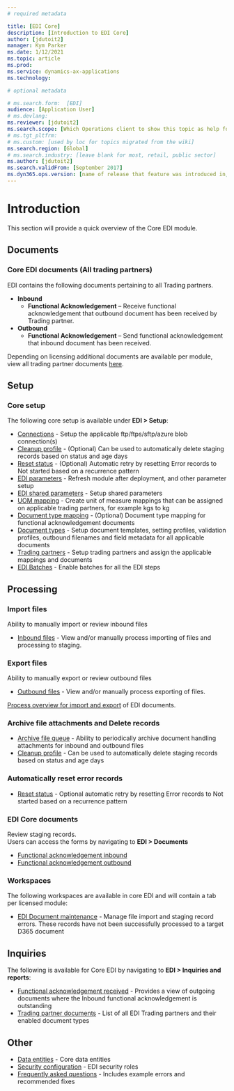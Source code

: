 ```yaml
---
# required metadata

title: [EDI Core]
description: [Introduction to EDI Core]
author: [jdutoit2]
manager: Kym Parker
ms.date: 1/12/2021
ms.topic: article
ms.prod: 
ms.service: dynamics-ax-applications
ms.technology: 

# optional metadata

# ms.search.form:  [EDI]
audience: [Application User]
# ms.devlang: 
ms.reviewer: [jdutoit2]
ms.search.scope: [Which Operations client to show this topic as help for, to be set by content strategist, see list here: https://microsoft.sharepoint.com/teams/DynDoc/_layouts/15/WopiFrame.aspx?sourcedoc={23419e1c-eb64-42e9-aa9b-79875b428718}&action=edit&wd=target%28Core%20Dynamics%20AX%20CP%20requirements%2Eone%7C4CC185C0%2DEFAA%2D42CD%2D94B9%2D8F2A45E7F61A%2FVersions%20list%20for%20docs%20topics%7CC14BE630%2D5151%2D49D6%2D8305%2D554B5084593C%2F%29]
# ms.tgt_pltfrm: 
# ms.custom: [used by loc for topics migrated from the wiki]
ms.search.region: [Global]
# ms.search.industry: [leave blank for most, retail, public sector]
ms.author: [jdutoit2]
ms.search.validFrom: [September 2017]
ms.dyn365.ops.version: [name of release that feature was introduced in, see list here: https://microsoft.sharepoint.com/teams/DynDoc/_layouts/15/WopiFrame.aspx?sourcedoc={23419e1c-eb64-42e9-aa9b-79875b428718}&action=edit&wd=target%28Core%20Dynamics%20AX%20CP%20requirements%2Eone%7C4CC185C0%2DEFAA%2D42CD%2D94B9%2D8F2A45E7F61A%2FVersions%20list%20for%20docs%20topics%7CC14BE630%2D5151%2D49D6%2D8305%2D554B5084593C%2F%29]
---
```


# Introduction
This section will provide a quick overview of the Core EDI module.

## Documents
### Core EDI documents (All trading partners)

EDI contains the following documents pertaining to all Trading partners.
- **Inbound**
	- **Functional Acknowledgement** – Receive functional acknowledgement that outbound document has been received by Trading partner.
- **Outbound**
	- **Functional Acknowledgement** – Send functional acknowledgement that inbound document has been received.

Depending on licensing additional documents are available per module, view all trading partner documents [here](Trading-partners-and-documents.md).

## Setup
### Core setup
The following core setup is available under **EDI > Setup**:
- [Connections](../Setup/Connection-setup.md) - Setup the applicable ftp/ftps/sftp/azure blob connection(s)
- [Cleanup profile](../Setup/Cleanup-profile.md) - (Optional) Can be used to automatically delete staging records based on status and age days
- [Reset status](../Setup/Reset-status.md) - (Optional) Automatic retry by resetting Error records to Not started based on a recurrence pattern
- [EDI parameters](../Setup/EDI-parameters.md) - Refresh module after deployment, and other parameter setup
- [EDI shared parameters](../Setup/EDI-shared-parameters.md) - Setup shared parameters
- [UOM mapping](../Setup/UOM-mapping.md) - Create unit of measure mappings that can be assigned on applicable trading partners, for example kgs to kg
- [Document type mapping](../Setup/Document-type-mapping.md) - (Optional) Document type mapping for functional acknowledgement documents
- [Document types](../Setup/Document-types.md) - Setup document templates, setting profiles, validation profiles, outbound filenames and field metadata for all applicable documents
- [Trading partners](../Setup/Trading-partners.md) - Setup trading partners and assign the applicable mappings and documents
- [EDI Batches](../Setup/EDI-Batches.md) - Enable batches for all the EDI steps

## Processing

### Import files
Ability to manually import or review inbound files
- [Inbound files](../Managing-files/Inbound-files.md) - View and/or manually process importing of files and processing to staging.

### Export files
Ability to manually export or review outbound files
- [Outbound files](../Managing-files/Outbound-files.md) - View and/or manually process exporting of files.

[Process overview for import and export](Process-overview.md) of EDI documents.

### Archive file attachments and Delete records
- [Archive file queue](../Managing-files/Archiving%-files.md) - Ability to periodically archive document handling attachments for inbound and outbound files
- [Cleanup profile](../Setup/Cleanup%-profile.md) - Can be used to automatically delete staging records based on status and age days

### Automatically reset error records
- [Reset status](../Setup/Reset-status.md#retryreset-process) - Optional automatic retry by resetting Error records to Not started based on a recurrence pattern

### EDI Core documents
Review staging records. <br>
Users can access the forms by navigating to **EDI > Documents**
- [Functional acknowledgement inbound](../Documents/Functional-acknowledgement-inbound.md)
- [Functional acknowledgement outbound](../Documents/Functional-acknowledgement-outbound.md)

### Workspaces
The following workspaces are available in core EDI and will contain a tab per licensed module:
- [EDI Document maintenance](../Workspaces/EDI-Document-maintenance-workspace.md) - Manage file import and staging record errors. These records have not been successfully processed to a target D365 document

## Inquiries
The following is available for Core EDI by navigating to **EDI > Inquiries and reports**:
- [Functional acknowledgement received](../Inquiries/Functional-acknowledgement-received.md) - Provides a view of outgoing documents where the Inbound functional acknowledgement is outstanding
- [Trading partner documents](../Inquiries/Trading-partner-documents.md) - List of all EDI Trading partners and their enabled document types

## Other
- [Data entities](../Other/Data-entities.md) - Core data entities 
- [Security configuration](../Other/Security-configuration.md) - EDI security roles
- [Frequently asked questions](../OTHER/FAQ.md) - Includes example errors and recommended fixes
